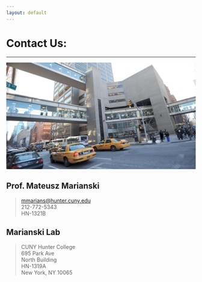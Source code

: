 ```yaml
---
layout: default
---
```


# Contact Us:
---

<img src="/assets/img/CUNYHunter.jpg" alt="drawing" width="800" class="left"/>

## Prof. Mateusz Marianski
> <a href="mailto:mmarians@hunter.cuny.edu">mmarians@hunter.cuny.edu</a>  
> 212-772-5343  
> HN-1321B  

## Marianski Lab
> CUNY Hunter College  
> 695 Park Ave  
> North Building  
> HN-1319A  
> New York, NY 10065  
